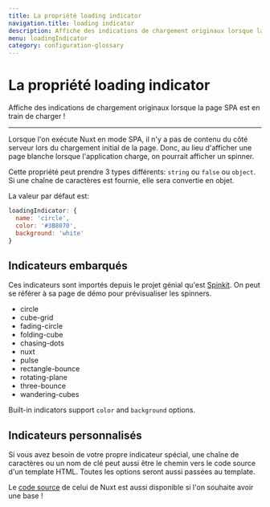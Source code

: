 ```yaml
---
title: La propriété loading indicator
navigation.title: loading indicator
description: Affiche des indications de chargement originaux lorsque la page SPA est en train de charger !
menu: loadingIndicator
category: configuration-glossary
---
```

# La propriété loading indicator

Affiche des indications de chargement originaux lorsque la page SPA est en train de charger !

---

Lorsque l'on exécute Nuxt en mode SPA, il n'y a pas de contenu du côté serveur lors du chargement initial de la page. Donc, au lieu d'afficher une page blanche lorsque l'application charge, on pourrait afficher un spinner.

Cette propriété peut prendre 3 types différents: `string` ou `false` ou `object`. Si une chaîne de caractères est fournie, elle sera convertie en objet.

La valeur par défaut est:

```js
loadingIndicator: {
  name: 'circle',
  color: '#3B8070',
  background: 'white'
}
```

## Indicateurs embarqués

Ces indicateurs sont importés depuis le projet génial qu'est [Spinkit](http://tobiasahlin.com/spinkit). On peut se référer à sa page de démo pour prévisualiser les spinners.

- circle
- cube-grid
- fading-circle
- folding-cube
- chasing-dots
- nuxt
- pulse
- rectangle-bounce
- rotating-plane
- three-bounce
- wandering-cubes

Built-in indicators support `color` and `background` options.

## Indicateurs personnalisés

Si vous avez besoin de votre propre indicateur spécial, une chaîne de caractères ou un nom de clé peut aussi être le chemin vers le code source d'un template HTML. Toutes les options seront aussi passées au template.

Le [code source](https://github.com/nuxt/nuxt.js/tree/dev/packages/vue-app/template/views/loading) de celui de Nuxt est aussi disponible si l'on souhaite avoir une base !
